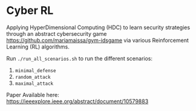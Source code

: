 # Cyber RL
Applying HyperDimensional Computing (HDC) to learn security strategies through an abstract cybersecurity game https://github.com/mariamaissa/gym-idsgame via various Reinforcement Learning (RL) algorithms.

Run `./run_all_scenarios.sh` to run the different scenarios: 
1. `minimal_defense`
2. `random_attack`
3. `maximal_attack` 


Paper Available here: https://ieeexplore.ieee.org/abstract/document/10579883
